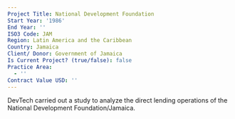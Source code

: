 ```yaml
---
Project Title: National Development Foundation
Start Year: '1986'
End Year: ''
ISO3 Code: JAM
Region: Latin America and the Caribbean
Country: Jamaica
Client/ Donor: Government of Jamaica
Is Current Project? (true/false): false
Practice Area:
  - ''
Contract Value USD: ''
---
```

DevTech carried out a study to analyze the direct lending operations of the National Development Foundation/Jamaica.